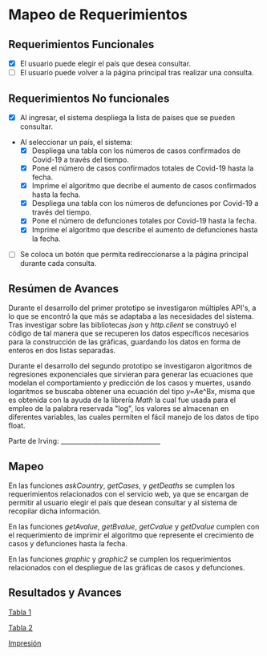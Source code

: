 # Mapeo de Requerimientos

## Requerimientos Funcionales

- [x] El usuario puede elegir el país que desea consultar.
- [ ] El usuario puede volver a la página principal tras realizar una consulta.

## Requerimientos No funcionales

- [x] Al ingresar, el sistema despliega la lista de países que se pueden consultar.
- Al seleccionar un país, el sistema:
    - [x] Despliega una tabla con los números de casos confirmados de Covid-19 a través del tiempo.
    - [x] Pone el número de casos confirmados totales de Covid-19 hasta la fecha.
    - [x] Imprime el algoritmo que decribe el aumento de casos confirmados hasta la fecha.
    - [x] Despliega una tabla con los números de defunciones por Covid-19 a través del tiempo.
    - [x] Pone el número de defunciones totales por Covid-19 hasta la fecha.
    - [x] Imprime el algoritmo que describe el aumento de defunciones hasta la fecha.
- [ ] Se coloca un botón que permita redireccionarse a la página principal durante cada consulta.

## Resúmen de Avances

Durante el desarrollo del primer prototipo se investigaron múltiples API's, a lo que se encontró la que más se adaptaba a las necesidades del sistema. Tras investigar sobre las bibliotecas *json* y *http.client* se construyó el código de tal manera que se recuperen los datos específicos necesarios para la construcción de las gráficas, guardando los datos en forma de enteros en dos listas separadas.

Durante el desarrollo del segundo prototipo se investigaron algoritmos de regresiones exponenciales que sirvieran para generar las ecuaciones que modelan el comportamiento y predicción de los casos y muertes, usando logaritmos se buscaba obtener una ecuación del tipo *y=A*e^Bx, misma que es obtenida con la ayuda de la librería *Math* la cual fue usada para el empleo de la palabra reservada "log", los valores se almacenan en diferentes variables, las cuales permiten el fácil manejo de los datos de tipo float.

Parte de Irving: _______________________________

## Mapeo

En las funciones *askCountry*, *getCases*, y *getDeaths* se cumplen los requerimientos relacionados con el servicio web, ya que se encargan de permitir al usuario elegir el país que desean consultar y al sistema de recopilar dicha información.

En las funciones *getAvalue*, *getBvalue*, *getCvalue* y *getDvalue* cumplen con el requerimiento de imprimir el algoritmo que represente el crecimiento de casos y defunciones hasta la fecha.

En las funciones *graphic* y *graphic2* se cumplen los requerimientos relacionados con el despliegue de las gráficas de casos y defunciones.

## Resultados y Avances

[Tabla 1](https://github.com/JoshuaMeza/CodePain_PE/tree/master/Recursos/Tabla1.JPG)

[Tabla 2](https://github.com/JoshuaMeza/CodePain_PE/tree/master/Recursos/Tabla2.JPG)

[Impresión](https://github.com/JoshuaMeza/CodePain_PE/tree/master/Recursos/Impresión.JPG)

